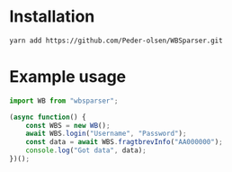 # Installation
```sh
yarn add https://github.com/Peder-olsen/WBSparser.git
```

# Example usage
```javascript
import WB from "wbsparser";

(async function() {
    const WBS = new WB();
    await WBS.login("Username", "Password");
    const data = await WBS.fragtbrevInfo("AA000000");
    console.log("Got data", data);
})();
```